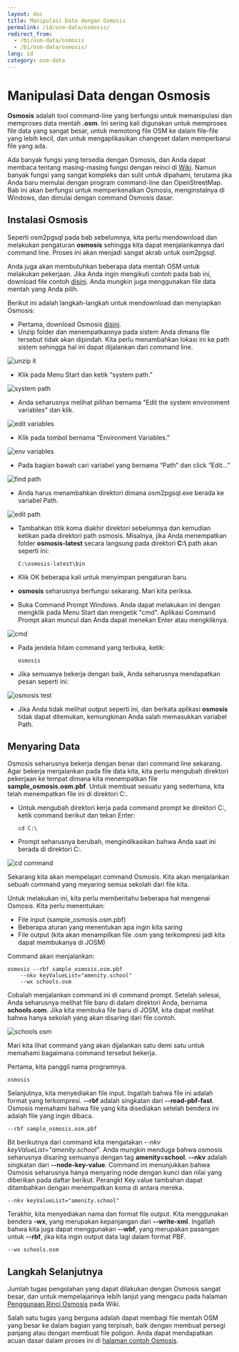 ```yaml
---
layout: doc
title: Manipulasi Data dengan Osmosis
permalink: /id/osm-data/osmosis/
redirect_from:
  - /bi/osm-data/osmosis
  - /bi/osm-data/osmosis/
lang: id
category: osm-data
---
```


Manipulasi Data dengan Osmosis
==============================
**Osmosis** adalah tool command-line yang berfungsi untuk memanipulasi dan memproses data 
mentah **.osm**. Ini sering kali digunakan untuk memproses file data yang sangat besar, untuk
memotong file OSM ke dalam file-file yang lebih kecil, dan untuk mengaplikasikan changeset 
dalam memperbarui file yang ada.

Ada banyak fungsi yang tersedia dengan Osmosis, dan Anda dapat membaca tentang masing-masing
fungsi dengan reinci di [Wiki](http://wiki.openstreetmap.org/wiki/Osmosis/Detailed_Usage_0.41).
Namun banyak fungsi yang sangat kompleks dan sulit untuk dipahami, terutama jika Anda baru memulai
dengan program command-line dan OpenStreetMap. Bab ini akan berfungsi untuk memperkenalkan
Osmosis, menginstalnya di Windows, dan dimulai dengan command Osmosis dasar.

Instalasi Osmosis
-------------------
Seperti osm2pgsql pada bab sebelumnya, kita perlu mendownload dan melakukan pengaturan **osmosis**
sehingga kita dapat menjalankannya dari command line. Proses ini akan menjadi sangat akrab untuk
osm2pgsql.

Anda juga akan membutuhkan beberapa data mentah OSM untuk melakukan pekerjaan. Jika Anda ingin
mengikuti contoh pada bab ini, download file contoh [disini](/files/sample_osmosis.osm.pbf). Anda
mungkin juga menggunakan file data mentah yang Anda pilih.

Berikut ini adalah langkah-langkah untuk mendownload dan menyiapkan Osmosis:
*	Pertama, download Osmosis [disini](http://bretth.dev.openstreetmap.org/osmosis-build/osmosis-latest.zip).
*	Unzip folder dan menempatkannya pada sistem Anda dimana file tersebut tidak akan dipindah. Kita 
	perlu menambahkan lokasi ini ke path sistem sehingga hal ini dapat dijalankan dari command line.

![unzip it][]

*	Klik pada Menu Start dan ketik “system path.”

![system path][]

*	Anda seharusnya melihat pilihan bernama "Edit the system environment variables" dan klik.

![edit variables][]

*	Klik pada tombol bernama “Environment Variables.”

![env variables][]

*	Pada bagian bawah cari variabel yang bernama “Path” dan click “Edit...”

![find path][]

*	Anda harus menambahkan direktori dimana osm2pgsql.exe berada ke variabel Path.

![edit path][]

*	Tambahkan titik koma diakhir direktori sebelumnya dan kemudian ketikan pada 
	direktori path osmosis. Misalnya, jika Anda menempatkan folder **osmosis-latest**
	secara langsung pada direktori **C:\\** path akan seperti ini:
	
		C:\osmosis-latest\bin

*	Klik OK beberapa kali untuk menyimpan pengaturan baru.
*	**osmosis** seharusnya berfungsi sekarang. Mari kita periksa.
*	Buka Command Prompt Windows. Anda dapat melakukan ini dengan mengklik pada Menu Start dan
	mengetik "cmd". Aplikasi Command Prompt akan muncul dan Anda dapat menekan Enter atau mengkliknya.

![cmd][]

*	Pada jendela hitam command yang terbuka, ketik:

		osmosis

*	Jika semuanya bekerja dengan baik, Anda seharusnya mendapatkan pesan seperti ini:

![osmosis test][]

*	Jika Anda tidak melihat output seperti ini, dan berkata aplikasi **osmosis** tidak dapat 
	ditemukan, kemungkinan Anda salah memasukkan variabel Path.

Menyaring Data
--------------
Osmosis seharusnya bekerja dengan benar dari command line sekarang. Agar bekerja menjalankan
pada file data kita, kita perlu mengubah direktori pekerjaan ke tempat dimana kita menempatkan
file **sample_osmosis.osm.pbf**. Untuk membuat sesuatu yang sederhana, kita telah menempatkan
file ini di direktori C:\.

*	Untuk mengubah direktori kerja pada command prompt ke direktori C:\, ketik command berikut dan 
	tekan Enter:

		cd C:\

*	Prompt seharusnya berubah, mengindikasikan bahwa Anda saat ini berada di direktori C:\.

![cd command][]

Sekarang kita akan mempelajari command Osmosis. Kita akan menjalankan sebuah command yang
meyaring semua sekolah dari file kita.

Untuk melakukan ini, kita perlu memberitahu beberapa hal mengenai Osmosis. Kita perlu menentukan:

*	File input (sample_osmosis.osm.pbf)
*	Beberapa aturan yang menentukan apa ingin kita saring
*	File output (kita akan menampilkan file .osm yang terkompresi jadi kita dapat membukanya
	di JOSM)

Command akan menjalankan:

	osmosis --rbf sample_osmosis.osm.pbf
		--nkv keyValueList="amenity.school"
		--wx schools.osm

Cobalah menjalankan command ini di command prompt. Setelah selesai, Anda seharusnya melihat 
file baru di dalam direktori Anda, bernama **schools.com**. Jika kita membuka file baru di JOSM,
kita dapat melihat bahwa hanya sekolah yang akan disaring dari file contoh.

![schools osm][]

Mari kita lihat command yang akan dijalankan satu demi satu untuk memahami bagaimana command 
tersebut bekerja.

Pertama, kita panggil nama programnya.

	osmosis

Selanjutnya, kita menyediakan file input. Ingatlah bahwa file ini adalah format yang terkompresi. **--rbf**
adalah singkatan dari **--read-pbf-fast**. Osmosis memahami bahwa file yang kita disediakan setelah 
bendera ini adalah file yang ingin dibaca. 

	--rbf sample_osmosis.osm.pbf

Bit berikutnya dari command kita mengatakan *--nkv keyValueList="amenity.school"*. Anda mungkin menduga
bahwa osmosis seharusnya disaring semuanya dengan tag **amenity=school**. **--nkv** adalah singkatan dari 
**--node-key-value**. Command ini menunjukkan bahwa Osmosis seharusnya hanya menyaring node dengan
kunci dan nilai yang diberikan pada daftar berikut. Perangkt Key.value tambahan dapat ditambahkan
dengan menempatkan koma di antara mereka.

	--nkv keyValueList="amenity.school"

Terakhir, kita menyediakan nama dan format file output. Kita menggunakan bendera **-wx**, yang 
merupakan kepanjangan dari **--write-xml**. Ingatlah bahwa kita juga dapat menggunakan **--wbf**,
yang merupakan pasangan untuk **--rbf**, jika kita ingin output data lagi dalam format PBF. 

	--wx schools.osm

Langkah Selanjutnya
-------------------
Jumlah tugas pengolahan yang dapat dilakukan dengan Osmosis sangat besar, dan untuk mempelajarinya
lebih lanjut yang mengacu pada halaman [Penggunaan Rinci Osmosis](http://wiki.openstreetmap.org/wiki/Osmosis/Detailed_Usage_0.43)
pada Wiki.

Salah satu tugas yang berguna adalah dapat membagi file mentah OSM yang besar ke dalam bagian 
yang terpisah, baik dengan membuat persegi panjang atau dengan membuat file poligon. Anda dapat
mendapatkan acuan dasar dalam proses ini di [halaman contoh Osmosis](http://wiki.openstreetmap.org/wiki/Osmosis/Examples).


[unzip it]: /images/en/osm-data/osmosis/unzip-it.png
[system path]: /images/en/osm-data/osmosis/system-path.png
[edit variables]: /images/en/osm-data/osmosis/edit-environment-variables.png
[env variables]: /images/en/osm-data/osmosis/environment-variables.png
[find path]: /images/en/osm-data/osmosis/find-path.png
[edit path]: /images/en/osm-data/osmosis/edit-path-variable.png
[cmd]: /images/en/osm-data/osmosis/cmd.png
[osmosis test]: /images/en/osm-data/osmosis/osmosis-test.png
[cd command]: /images/en/osm-data/osmosis/cd-command.png
[schools osm]: /images/en/osm-data/osmosis/schools-osm.png



